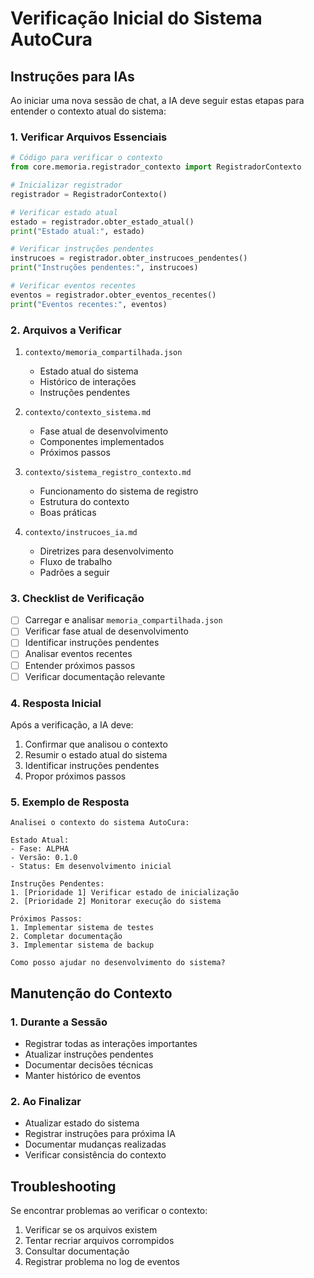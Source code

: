 # Verificação Inicial do Sistema AutoCura

## Instruções para IAs

Ao iniciar uma nova sessão de chat, a IA deve seguir estas etapas para entender o contexto atual do sistema:

### 1. Verificar Arquivos Essenciais

```python
# Código para verificar o contexto
from core.memoria.registrador_contexto import RegistradorContexto

# Inicializar registrador
registrador = RegistradorContexto()

# Verificar estado atual
estado = registrador.obter_estado_atual()
print("Estado atual:", estado)

# Verificar instruções pendentes
instrucoes = registrador.obter_instrucoes_pendentes()
print("Instruções pendentes:", instrucoes)

# Verificar eventos recentes
eventos = registrador.obter_eventos_recentes()
print("Eventos recentes:", eventos)
```

### 2. Arquivos a Verificar

1. `contexto/memoria_compartilhada.json`
   - Estado atual do sistema
   - Histórico de interações
   - Instruções pendentes

2. `contexto/contexto_sistema.md`
   - Fase atual de desenvolvimento
   - Componentes implementados
   - Próximos passos

3. `contexto/sistema_registro_contexto.md`
   - Funcionamento do sistema de registro
   - Estrutura do contexto
   - Boas práticas

4. `contexto/instrucoes_ia.md`
   - Diretrizes para desenvolvimento
   - Fluxo de trabalho
   - Padrões a seguir

### 3. Checklist de Verificação

- [ ] Carregar e analisar `memoria_compartilhada.json`
- [ ] Verificar fase atual de desenvolvimento
- [ ] Identificar instruções pendentes
- [ ] Analisar eventos recentes
- [ ] Entender próximos passos
- [ ] Verificar documentação relevante

### 4. Resposta Inicial

Após a verificação, a IA deve:

1. Confirmar que analisou o contexto
2. Resumir o estado atual do sistema
3. Identificar instruções pendentes
4. Propor próximos passos

### 5. Exemplo de Resposta

```
Analisei o contexto do sistema AutoCura:

Estado Atual:
- Fase: ALPHA
- Versão: 0.1.0
- Status: Em desenvolvimento inicial

Instruções Pendentes:
1. [Prioridade 1] Verificar estado de inicialização
2. [Prioridade 2] Monitorar execução do sistema

Próximos Passos:
1. Implementar sistema de testes
2. Completar documentação
3. Implementar sistema de backup

Como posso ajudar no desenvolvimento do sistema?
```

## Manutenção do Contexto

### 1. Durante a Sessão

- Registrar todas as interações importantes
- Atualizar instruções pendentes
- Documentar decisões técnicas
- Manter histórico de eventos

### 2. Ao Finalizar

- Atualizar estado do sistema
- Registrar instruções para próxima IA
- Documentar mudanças realizadas
- Verificar consistência do contexto

## Troubleshooting

Se encontrar problemas ao verificar o contexto:

1. Verificar se os arquivos existem
2. Tentar recriar arquivos corrompidos
3. Consultar documentação
4. Registrar problema no log de eventos 